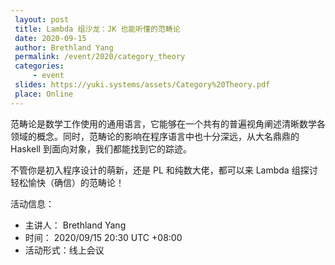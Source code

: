 ```yaml
---
 layout: post
 title: Lambda 组沙龙：JK 也能听懂的范畴论
 date: 2020-09-15
 author: Brethland Yang
 permalink: /event/2020/category_theory
 categories:
     - event
 slides: https://yuki.systems/assets/Category%20Theory.pdf
 place: Online
---
```


范畴论是数学工作使用的通用语言，它能够在一个共有的普遍视角阐述清晰数学各领域的概念。同时，范畴论的影响在程序语言中也十分深远，从大名鼎鼎的 Haskell 到面向对象，我们都能找到它的踪迹。

不管你是初入程序设计的萌新，还是 PL 和纯数大佬，都可以来 Lambda 组探讨轻松愉快（确信）的范畴论！

活动信息：

+ 主讲人： Brethland Yang
+ 时间： 2020/09/15 20:30 UTC +08:00
+ 活动形式：线上会议
